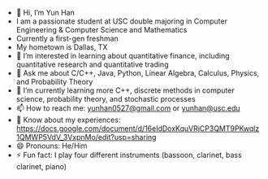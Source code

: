 - 👋 Hi, I’m Yun Han
- I am a passionate student at USC double majoring in Computer Engineering & Computer Science and Mathematics
- Currently a first-gen freshman
- My hometown is Dallas, TX
- 👀 I’m interested in learning about quantitative finance, including quantitative research and quantitative trading
- 💬 Ask me about C/C++, Java, Python, Linear Algebra, Calculus, Physics, and Probability Theory
- 🌱 I’m currently learning more C++, discrete methods in computer science, probability theory, and stochastic processes
- 📫 How to reach me: yunhan0527@gmail.com or yunhan@usc.edu
- 📄 Know about my experiences: https://docs.google.com/document/d/16eIdDoxKquVRjCP3QMT9PKwqlz1QMWP5VdV_3VxpnMo/edit?usp=sharing 
- 😄 Pronouns: He/Him
- ⚡ Fun fact: I play four different instruments (bassoon, clarinet, bass clarinet, piano)

<!---
yunhan842/yunhan842 is a ✨ special ✨ repository because its `README.md` (this file) appears on your GitHub profile.
You can click the Preview link to take a look at your changes.
--->
